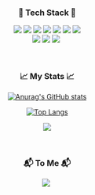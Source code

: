 <div align="center">

<h3 align="center">🌳 Tech Stack 🌳</h3>

<p align="center">
<img src="https://img.shields.io/badge/Apex-00A1E0?style=flat-square&logo=Apex&logoColor=white"/>
<img src="https://img.shields.io/badge/SOQL-00A1E0?style=flat-square&logo=SOQL&logoColor=white"/>
<img src="https://img.shields.io/badge/Salesforce-00A1E0?style=flat-square&logo=Salesforce&logoColor=white"/>  
<img src="https://img.shields.io/badge/HTML5-E34F26?style=flat-square&logo=HTML5&logoColor=white" /> 
<img src="https://img.shields.io/badge/CSS3-1572B6?style=flat-square&logo=CSS3&logoColor=white" /> 
<img src="https://img.shields.io/badge/JavaScript-F7DF1E?style=flat-square&logo=JavaScript&logoColor=white" /> 
<img src="https://img.shields.io/badge/Java-007396?style=flat-square&logo=Java&logoColor=white" /> <br>
<img src="https://img.shields.io/badge/MySQL-4479A1?style=flat-square&logo=MySQL&logoColor=white" /> 
<img src="https://img.shields.io/badge/Node.js-339933?style=flat-square&logo=Node.js&logoColor=white" /> 
<img src="https://img.shields.io/badge/SpringBoot-6DB33F?style=flat-square&logo=Spring&logoColor=white"/></a>&nbsp 
  
</p>

<br>
  
<h3 align="center">📈 My Stats 📈</h3>

  [![Anurag's GitHub stats](https://github-readme-stats.vercel.app/api?username=seoiltae&hide=stars&count_private=true&show_icons=true&theme=buefy)](https://github.com/anuraghazra/github-readme-stats) 
  
<p align="center">

  [![Top Langs](https://github-readme-stats.vercel.app/api/top-langs/?username=seoiltae&layout=compact&theme=buefy&hide=css)](https://github.com/anuraghazra/github-readme-stats)
    </p>
    
<p align="center">
  <img src="http://mazassumnida.wtf/api/v2/generate_badge?boj=seoiltae11"/> 
  </p>
<br>

<h3 align="center">📬 To Me 📬 </h3>
<p align="center">
  <a href="https://www.instagram.com/1_taseo/"><img src="https://img.shields.io/badge/Instagram-E4405F?style=flat-square&logo=Instagram&logoColor=white&link=https://www.instagram.com/1_taseo/"/></a>&nbsp
</p>

<br>
</div>
